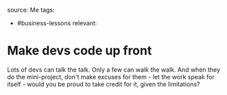 source: Me
tags:
- #business-lessons 
relevant:

# Make devs code up front

Lots of devs can talk the talk. Only a few can walk the walk. And when they do the mini-project, don't make excuses for them - let the work speak for itself - would you be proud to take credit for it, given the limitations?

